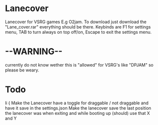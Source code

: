 # Lanecover
Lanecover for VSRG games E.g O2jam.
To download just download the "Lane_cover.rar" everything should be there.
Keybinds are F1 for settings menu, TAB to turn always on top off/on, Escape to exit the settings menu.


# --WARNING--
currently do not know wether this is "allowed" for VSRG's like "DPJAM" so please be weary.


# Todo
li { Make the Lanecover have a toggle for draggable / not draggable and have it save in the settings.json
Make the lanecover save the last position the lanecover was when exiting and while booting up (should) use that X and Y
